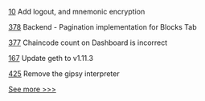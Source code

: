 
[10](https://github.com/hyperledger-labs/fabric-channeled-add-ons-gen/pull/10) Add logout, and mnemonic encryption

[378](https://github.com/hyperledger-labs/blockchain-explorer/pull/378) Backend - Pagination implementation for Blocks Tab

[377](https://github.com/hyperledger-labs/blockchain-explorer/pull/377) Chaincode count on Dashboard is incorrect

[167](https://github.com/hyperledger-labs/yui-ibc-solidity/pull/167) Update geth to v1.11.3

[425](https://github.com/hyperledger-labs/private-data-objects/pull/425) Remove the gipsy interpreter


[See more >>>](https://start-here.hyperledger.org/pull-requests)
